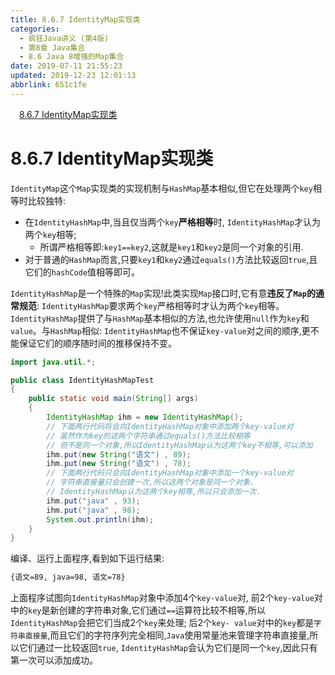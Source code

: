 ```yaml
---
title: 8.6.7 IdentityMap实现类
categories: 
  - 疯狂Java讲义 (第4版)
  - 第8章 Java集合
  - 8.6 Java 8增强的Map集合
date: 2019-07-11 21:55:23
updated: 2019-12-23 12:01:13
abbrlink: 651c1fe
---
```

<div id='my_toc'><a href="/JavaReadingNotes/651c1fe/#8-6-7-IdentityMap实现类" class="header_1">8.6.7 IdentityMap实现类</a>&nbsp;<br></div>
<style>.header_1{margin-left: 1em;}.header_2{margin-left: 2em;}.header_3{margin-left: 3em;}.header_4{margin-left: 4em;}.header_5{margin-left: 5em;}.header_6{margin-left: 6em;}</style>
<!--more-->
<script>if (navigator.platform.search('arm')==-1){document.getElementById('my_toc').style.display = 'none';}var e,p = document.getElementsByTagName('p');while (p.length>0) {e = p[0];e.parentElement.removeChild(e);}</script>

<!--end-->
# 8.6.7 IdentityMap实现类 #
`IdentityMap`这个`Map`实现类的实现机制与`HashMap`基本相似,但它在处理两个`key`相等时比较独特:
- 在`IdentityHashMap`中,当且仅当两个`key`**严格相等**时, `IdentityHashMap`才认为两个`key`相等;
    - 所谓严格相等即:`key1==key2`,这就是`key1`和`key2`是同一个对象的引用.
- 对于普通的`HashMap`而言,只要`key1`和`key2`通过`equals()`方法比较返回`true`,且它们的`hashCode`值相等即可。

`IdentityHashMap`是一个特殊的`Map`实现!此类实现`Map`接口时,它有意**违反了`Map`的通常规范**: `IdentityHashMap`要求两个`key`严格相等时才认为两个`key`相等。
`IdentityHashMap`提供了与`HashMap`基本相似的方法,也允许使用`null`作为`key`和`value`。与`HashMap`相似: `IdentityHashMap`也不保证`key-value`对之间的顺序,更不能保证它们的顺序随时间的推移保持不变。
```java
import java.util.*;

public class IdentityHashMapTest
{
    public static void main(String[] args)
    {
        IdentityHashMap ihm = new IdentityHashMap();
        // 下面两行代码将会向IdentityHashMap对象中添加两个key-value对
        // 虽然作为key的这两个字符串通过equals()方法比较相等
        // 但不是同一个对象,所以IdentityHashMap认为这两个key不相等,可以添加
        ihm.put(new String("语文") , 89);
        ihm.put(new String("语文") , 78);
        // 下面两行代码只会向IdentityHashMap对象中添加一个key-value对
        // 字符串直接量只会创建一次,所以这两个对象是同一个对象.
        // IdentityHashMap认为这两个key相等,所以只会添加一次.
        ihm.put("java" , 93);
        ihm.put("java" , 98);
        System.out.println(ihm);
    }
}
```
编译、运行上面程序,看到如下运行结果:
```cmd
{语文=89, java=98, 语文=78}
```
上面程序试图向`IdentityHashMap`对象中添加4个`key-value`对,
前2个`key-value`对中的`key`是新创建的字符串对象,它们通过`==`运算符比较不相等,所以`IdentityHashMap`会把它们当成2个`key`来处理;
后2个`key- value`对中的`key`都是`字符串直接量`,而且它们的字符序列完全相同,`Java`使用常量池来管理字符串直接量,所以它们通过一比较返回`true`, `IdentityHashMap`会认为它们是同一个`key`,因此只有第一次可以添加成功。

